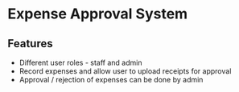 # Expense Approval System

## Features
- Different user roles - staff and admin
- Record expenses and allow user to upload receipts for approval
- Approval / rejection of expenses can be done by admin